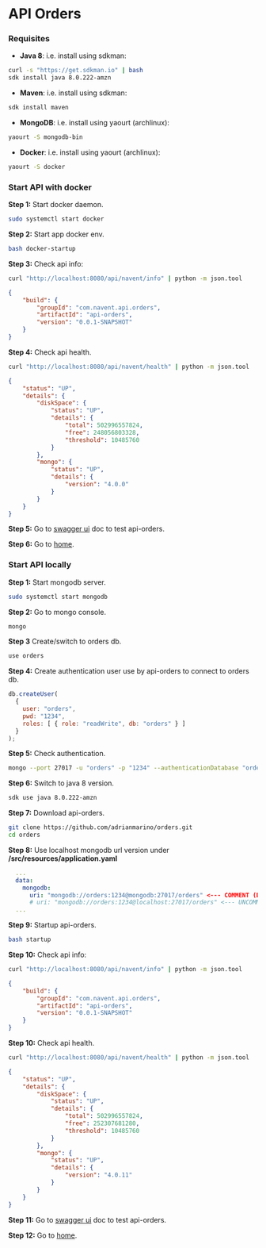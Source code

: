 # API Orders

###  Requisites

* **Java 8**: i.e. install using sdkman:

```bash
curl -s "https://get.sdkman.io" | bash
sdk install java 8.0.222-amzn
```

* **Maven**: i.e. install using sdkman:

```bash
sdk install maven
```

* **MongoDB**: i.e. install using yaourt (archlinux):

```bash
yaourt -S mongodb-bin
```
  
* **Docker**: i.e. install using yaourt (archlinux):

```bash
yaourt -S docker
```

### Start API with docker

**Step 1:** Start docker daemon.

```bash
sudo systemctl start docker
```

**Step 2:** Start app docker env.

```bash
bash docker-startup
```

**Step 3:** Check api info:

```bash
curl "http://localhost:8080/api/navent/info" | python -m json.tool
```

```json
{
    "build": {
        "groupId": "com.navent.api.orders",
        "artifactId": "api-orders",
        "version": "0.0.1-SNAPSHOT"
    }
}
```

**Step 4:** Check api health.
    
```bash
curl "http://localhost:8080/api/navent/health" | python -m json.tool
```

```json
{
    "status": "UP",
    "details": {
        "diskSpace": {
            "status": "UP",
            "details": {
                "total": 502996557824,
                "free": 248056803328,
                "threshold": 10485760
            }
        },
        "mongo": {
            "status": "UP",
            "details": {
                "version": "4.0.0"
            }
        }
    }
}
```

**Step 5:** Go to [swagger ui](http://localhost:8080/api/navent/swagger-ui.html) doc to test api-orders.

**Step 6:** Go to [home](http://localhost:8080/api/navent).


### Start API locally

**Step 1:** Start mongodb server.

```bash
sudo systemctl start mongodb
```

**Step 2:** Go to mongo console.
    
```bash
mongo
```

**Step 3** Create/switch to orders db.

```bash
use orders
```

**Step 4:** Create authentication user use by api-orders to connect to orders db.

```javascript
db.createUser(
  {
    user: "orders",
    pwd: "1234",
    roles: [ { role: "readWrite", db: "orders" } ]
  }
);
```

**Step 5:** Check authentication.

```bash
mongo --port 27017 -u "orders" -p "1234" --authenticationDatabase "orders"
```

**Step 6:** Switch to java 8 version.

```bash
sdk use java 8.0.222-amzn
```

**Step 7:** Download api-orders.

```bash
git clone https://github.com/adrianmarino/orders.git
cd orders
```

**Step 8:** Use localhost mongodb url version under **/src/resources/application.yaml**

```yml
  ...
  data:
    mongodb:
      uri: "mongodb://orders:1234@mongodb:27017/orders" <--- COMMENT (Docker version)
      # uri: "mongodb://orders:1234@localhost:27017/orders" <--- UNCOMMENT (Localhost version)
  ...
```

**Step 9:** Startup api-orders.

```bash
bash startup
```

**Step 10:** Check api info:

```bash
curl "http://localhost:8080/api/navent/info" | python -m json.tool
```

```json
{
    "build": {
        "groupId": "com.navent.api.orders",
        "artifactId": "api-orders",
        "version": "0.0.1-SNAPSHOT"
    }
}
```

**Step 10:** Check api health.
    
```bash
curl "http://localhost:8080/api/navent/health" | python -m json.tool
```


```json
{
    "status": "UP",
    "details": {
        "diskSpace": {
            "status": "UP",
            "details": {
                "total": 502996557824,
                "free": 252307681280,
                "threshold": 10485760
            }
        },
        "mongo": {
            "status": "UP",
            "details": {
                "version": "4.0.11"
            }
        }
    }
}
```

**Step 11:** Go to [swagger ui](http://localhost:8080/api/navent/swagger-ui.html) doc to test api-orders.

**Step 12:** Go to [home](http://localhost:8080/api/navent).
